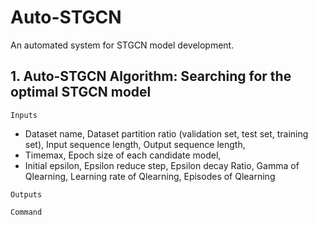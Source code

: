 # Auto-STGCN
An automated system for STGCN model development.

## 1. Auto-STGCN Algorithm: Searching for the optimal STGCN model
`Inputs`<br>
* Dataset name, Dataset partition ratio (validation set, test set, training set), Input sequence length, Output sequence length,<br>
* Timemax, Epoch size of each candidate model,<br>
* Initial epsilon, Epsilon reduce step, Epsilon decay Ratio, Gamma of Qlearning, Learning rate of Qlearning, Episodes of Qlearning<br>

`Outputs`<br>

`Command`<br>
